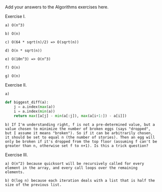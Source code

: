 Add your answers to the Algorithms exercises here.

Exercise I.

    a) O(n^3)

    b) O(n)

    c) O(64 * sqrt(n)/2) => O(sqrt(n))

    d) O(n * sqrt(n))

    e) O(10n^3) => O(n^3)

    f) O(n)
    
    g) O(n)

Exercise II.
    
    a)
```python
def biggest_diff(a):
    j = a.index(max(a))
    i = a.index(min(a))
    return max([a[j] - min(a[:j]), max(a[i+1:]) - a[i]])
```

    b) If I'm understanding right, f is not a pre-determined value, but a value chosen to minimize the number of broken eggs (says "dropped", but I assume it means "broken"). So if it can be arbitrarily chosen, it should be set to equal n (the number of stories). Then an egg will only be broken if it's dropped from the top floor (assuming f can't be greater than n, otherwise set f to n+1). Is this a trick question?

Exercise III.

    a) O(n^2) because quicksort will be recursively called for every element in the array, and every call loops over the remaining elements.

    b) O(log n) because each iteration deals with a list that is half the size of the previous list.